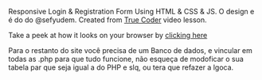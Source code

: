 
Responsive Login & Registration Form Using HTML & CSS & JS. O design e é do do @sefyudem.
Created from <a href="https://www.youtube.com/channel/UCLjtB1XNaiVz-brRDymb5gg">True Coder</a> video lesson.

Take a peek at how it looks on your browser by <a href="https://lucasfernandodev.github.io/FormResponsive/">clicking here</a>


Para o restanto do site você precisa de um Banco de dados, e vincular em todas as .php para que tudo funcione, não esqueça de modoficar o sua tabela par que seja igual a do PHP e slq, ou tera que refazer a lgoca.
